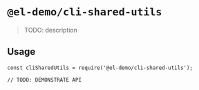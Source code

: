 # `@el-demo/cli-shared-utils`

> TODO: description

## Usage

```
const cliSharedUtils = require('@el-demo/cli-shared-utils');

// TODO: DEMONSTRATE API
```
